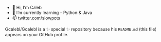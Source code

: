 - 👋 Hi, I’m Caleb
- 🌱 I’m currently learning - Python & Java
- 📫 twitter.com/slowpots

Gcalebl/Gcalebl is a ✨ special ✨ repository because his `README.md` (this file) appears on your GitHub profile.
